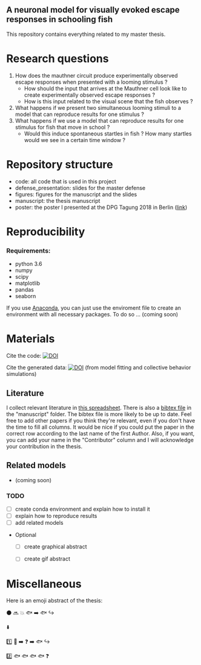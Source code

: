 ## A neuronal model for visually evoked escape responses in schooling fish
This repository contains everything related to my master thesis.

# Research questions
1. How does the mauthner circuit produce experimentally observed escape responses when presented with a looming stimulus ?
    - How should the input that arrives at the Mauthner cell look like to create experimentally observed escape responses ?
    - How is this input related to the visual scene that the fish observes ?
2. What happens if we present two simultaneous looming stimuli to a model that can reproduce results for one stimulus ?
3. What happens if we use a model that can reproduce results for one stimulus for fish that move in school ?
    - Would this induce spontaneous startles in fish ? How many startles would we see in a certain time window ?



# Repository structure
- code: all code that is used in this project
- defense_presentation: slides for the master defense
- figures: figures for the manuscript and the slides
- manuscript: the thesis manuscript
- poster: the poster I presented at the DPG Tagung 2018 in Berlin ([link](http://berlin18.dpg-tagungen.de/))

# Reproducibility

### Requirements:
- python 3.6
- numpy
- scipy
- matplotlib
- pandas
- seaborn

If you use [Anaconda](https://docs.anaconda.com/anaconda/install/), you can just use the enviroment file to create an environment with all necessary packages. To do so ... (coming soon)

# Materials


Cite the code: [![DOI](https://zenodo.org/badge/119857704.svg)](https://zenodo.org/badge/latestdoi/119857704)


Cite the generated data: [![DOI](https://zenodo.org/badge/DOI/10.5281/zenodo.1310934.svg)](https://doi.org/10.5281/zenodo.1310934) (from model fitting and collective behavior simulations)

## Literature
I collect relevant literature in [this spreadsheet](https://docs.google.com/spreadsheets/d/1aVUXqSDKMgWAFVwmBe_403FhNa1M6eInFz3Ooj6oTIY/edit?usp=sharing). There is also a [bibtex file](https://github.com/awakenting/master-thesis/blob/master/manuscript/masterthesisbib.bib) in the "manuscript" folder. The bibtex file is more likely to be up to date. Feel free to add other papers if you think they're relevant, even if you don't have the time to fill all columns. It would be nice if you could put the paper in the correct row according to the last name of the first Author. Also, if you want, you can add your name in the "Contributor" column and I will acknowledge your contribution in the thesis.

## Related models
- (coming soon)

### TODO
- [ ] create conda environment and explain how to install it
- [ ] explain how to reproduce results
- [ ] add related models
- Optional
    - [ ] create graphical abstract
    - [ ] create gif abstract


# Miscellaneous
Here is an emoji abstract of the thesis:

:black_circle: :soon: :collision: :fish: :arrow_right: :fish: :arrow_right_hook:

:arrow_down:

:one: :eyes: :arrow_right: :question: :arrow_right: :fish: :arrow_right_hook:

:two: :fish: :fish: :fish: :fish: :question:
